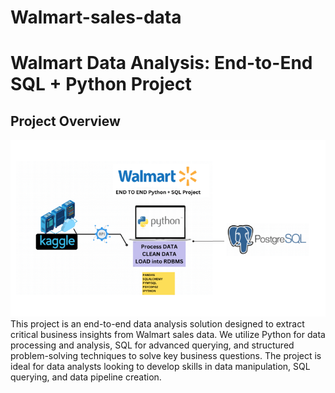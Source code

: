 # Walmart-sales-data
# Walmart Data Analysis: End-to-End SQL + Python Project
## Project Overview
![Pipeline](https://github.com/diya-11/Walmart-sales-data/blob/main/Walmart-project-pipeline.png)
This project is an end-to-end data analysis solution designed to extract critical business insights from Walmart sales data. We utilize Python for data processing and analysis, SQL for advanced querying, and structured problem-solving techniques to solve key business questions. The project is ideal for data analysts looking to develop skills in data manipulation, SQL querying, and data pipeline creation.
